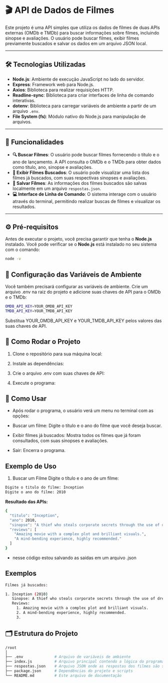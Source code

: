 # 🎬 API de Dados de Filmes

Este projeto é uma API simples que utiliza os dados de filmes de duas APIs externas (OMDb e TMDb) para buscar informações sobre filmes, incluindo sinopse e avaliações. O usuário pode buscar filmes, exibir filmes previamente buscados e salvar os dados em um arquivo JSON local.

---

## 🛠 Tecnologias Utilizadas

- **Node.js**: Ambiente de execução JavaScript no lado do servidor.
- **Express**: Framework web para Node.js.
- **Axios**: Biblioteca para realizar requisições HTTP.
- **Readline-sync**: Biblioteca para criar interfaces de linha de comando interativas.
- **dotenv**: Biblioteca para carregar variáveis de ambiente a partir de um arquivo `.env`.
- **File System (fs)**: Módulo nativo do Node.js para manipulação de arquivos.

---

## 🔧 Funcionalidades

- **🔍 Buscar Filmes**: O usuário pode buscar filmes fornecendo o título e o ano de lançamento. A API consulta o OMDb e o TMDb para obter dados como título, ano, sinopse e avaliações.
- **📂 Exibir Filmes Buscados**: O usuário pode visualizar uma lista dos filmes já buscados, com suas respectivas sinopses e avaliações.
- **💾 Salvar Filmes**: As informações dos filmes buscados são salvas localmente em um arquivo `respostas.json`.
- **💻 Interface de Linha de Comando**: O sistema interage com o usuário através do terminal, permitindo realizar buscas de filmes e visualizar os resultados.

---

## ⚙️ Pré-requisitos

Antes de executar o projeto, você precisa garantir que tenha o **Node.js** instalado. Você pode verificar se o **Node.js** está instalado no seu sistema com o comando:

```bash
node -v
```

## 🔑 Configuração das Variáveis de Ambiente

Você também precisará configurar as variáveis de ambiente. Crie um arquivo .env na raiz do projeto e adicione suas chaves de API para o OMDb e o TMDb:

```bash
OMDB_API_KEY=YOUR_OMDB_API_KEY
TMDB_API_KEY=YOUR_TMDB_API_KEY
```

Substitua YOUR_OMDB_API_KEY e YOUR_TMDB_API_KEY pelos valores das suas chaves de API.

## 🚀 Como Rodar o Projeto

1.  Clone o repositório para sua máquina local:

2.  Instale as dependências:
3.  Crie o arquivo .env com suas chaves de API:
4.  Execute o programa:

## 📜 Como Usar

- Após rodar o programa, o usuário verá um menu no terminal com as opções:

- Buscar um filme: Digite o título e o ano do filme que você deseja buscar.

- Exibir filmes já buscados: Mostra todos os filmes que já foram consultados, com suas sinopses e avaliações.

- Sair: Encerra o programa.

## Exemplo de Uso

1.  Buscar um Filme
    Digite o título e o ano de um filme:

```bash
Digite o titulo do filme: Inception
Digite o ano do filme: 2010
```

**Resultado das APIs:**

```bash
{
  "titulo": "Inception",
  "ano": 2010,
  "sinopse": "A thief who steals corporate secrets through the use of dream-sharing technology is given the task of planting an idea into the mind of a CEO.",
  "reviews": [
    "Amazing movie with a complex plot and brilliant visuals.",
    "A mind-bending experience, highly recommended."
  ]
}
```

- nesse código estou salvando as saidas em um arquivo .json

## **Exemplos**

```bash
Filmes já buscados:

1. Inception (2010)
   Sinopse: A thief who steals corporate secrets through the use of dream-sharing technology is given the task of planting an idea into the mind of a CEO.
   Reviews:
     1. Amazing movie with a complex plot and brilliant visuals.
     2. A mind-bending experience, highly recommended.
     3.
```

## 🗂 Estrutura do Projeto

```bash
/root
│
├── .env              # Arquivo de variáveis de ambiente
├── index.js          # Arquivo principal contendo a lógica do programa
├── respostas.json    # Arquivo JSON onde as respostas dos filmes são salvas
├── package.json      # Dependências do projeto e scripts
└── README.md         # Este arquivo de documentação

```
